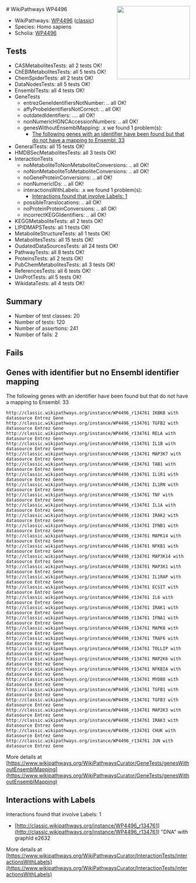 <img style="float: right; width: 200px" src="https://upload.wikimedia.org/wikipedia/commons/thumb/8/83/Wplogo_with_text_500.png/640px-Wplogo_with_text_500.png" />
# WikiPathways WP4496

* WikiPathways: [WP4496](https://wikipathways.org/pathways/WP4496) ([classic](https://classic.wikipathways.org/instance/WP4496))
* Species: Homo sapiens
* Scholia: [WP4496](https://scholia.toolforge.org/wikipathways/WP4496)
## Tests
* CASMetabolitesTests: all 2 tests OK!
* ChEBIMetabolitesTests: all 5 tests OK!
* ChemSpiderTests: all 2 tests OK!
* DataNodesTests: all 5 tests OK!
* EnsemblTests: all 4 tests OK!
* GeneTests
    * entrezGeneIdentifiersNotNumber: .. all OK!
    * affyProbeIdentifiersNotCorrect: .. all OK!
    * outdatedIdentifiers: .... all OK!
    * nonNumericHGNCAccessionNumbers: .. all OK!
    * genesWithoutEnsemblMapping: .x we found 1 problem(s):
        * [The following genes with an identifier have been found but that do not have a mapping to Ensembl: 33](#c4e5434e)
* GeneralTests: all 15 tests OK!
* HMDBSecMetabolitesTests: all 3 tests OK!
* InteractionTests
    * noMetaboliteToNonMetaboliteConversions: .. all OK!
    * noNonMetaboliteToMetaboliteConversions: .. all OK!
    * noGeneProteinConversions: .. all OK!
    * nonNumericIDs: .. all OK!
    * interactionsWithLabels: .x we found 1 problem(s):
        * [Interactions found that involve Labels: 1](#630d2678)
    * possibleTranslocations: .. all OK!
    * noProteinProteinConversions: .. all OK!
    * incorrectKEGGIdentifiers: .. all OK!
* KEGGMetaboliteTests: all 2 tests OK!
* LIPIDMAPSTests: all 1 tests OK!
* MetaboliteStructureTests: all 1 tests OK!
* MetabolitesTests: all 15 tests OK!
* OudatedDataSourcesTests: all 24 tests OK!
* PathwayTests: all 8 tests OK!
* ProteinsTests: all 2 tests OK!
* PubChemMetabolitesTests: all 3 tests OK!
* ReferencesTests: all 6 tests OK!
* UniProtTests: all 5 tests OK!
* WikidataTests: all 4 tests OK!


## Summary

* Number of test classes: 20
* Number of tests: 120
* Number of assertions: 241
* Number of fails: 2

## Fails

<a name="c4e5434e" />

## Genes with identifier but no Ensembl identifier mapping

The following genes with an identifier have been found but that do not have a mapping to Ensembl: 33
```
http://classic.wikipathways.org/instance/WP4496_r134761 IKBKB with datasource Entrez Gene
http://classic.wikipathways.org/instance/WP4496_r134761 TGFB2 with datasource Entrez Gene
http://classic.wikipathways.org/instance/WP4496_r134761 RELA with datasource Entrez Gene
http://classic.wikipathways.org/instance/WP4496_r134761 IL1B with datasource Entrez Gene
http://classic.wikipathways.org/instance/WP4496_r134761 MAP3K7 with datasource Entrez Gene
http://classic.wikipathways.org/instance/WP4496_r134761 TAB1 with datasource Entrez Gene
http://classic.wikipathways.org/instance/WP4496_r134761 IL1R1 with datasource Entrez Gene
http://classic.wikipathways.org/instance/WP4496_r134761 IL1RN with datasource Entrez Gene
http://classic.wikipathways.org/instance/WP4496_r134761 TNF with datasource Entrez Gene
http://classic.wikipathways.org/instance/WP4496_r134761 IL1A with datasource Entrez Gene
http://classic.wikipathways.org/instance/WP4496_r134761 IRAK2 with datasource Entrez Gene
http://classic.wikipathways.org/instance/WP4496_r134761 IFNB1 with datasource Entrez Gene
http://classic.wikipathways.org/instance/WP4496_r134761 MAPK14 with datasource Entrez Gene
http://classic.wikipathways.org/instance/WP4496_r134761 NFKB1 with datasource Entrez Gene
http://classic.wikipathways.org/instance/WP4496_r134761 MAP3K14 with datasource Entrez Gene
http://classic.wikipathways.org/instance/WP4496_r134761 MAP3K1 with datasource Entrez Gene
http://classic.wikipathways.org/instance/WP4496_r134761 IL1RAP with datasource Entrez Gene
http://classic.wikipathways.org/instance/WP4496_r134761 ECSIT with datasource Entrez Gene
http://classic.wikipathways.org/instance/WP4496_r134761 IL6 with datasource Entrez Gene
http://classic.wikipathways.org/instance/WP4496_r134761 IRAK1 with datasource Entrez Gene
http://classic.wikipathways.org/instance/WP4496_r134761 IFNA1 with datasource Entrez Gene
http://classic.wikipathways.org/instance/WP4496_r134761 MAPK8 with datasource Entrez Gene
http://classic.wikipathways.org/instance/WP4496_r134761 TRAF6 with datasource Entrez Gene
http://classic.wikipathways.org/instance/WP4496_r134761 TOLLIP with datasource Entrez Gene
http://classic.wikipathways.org/instance/WP4496_r134761 MAP2K6 with datasource Entrez Gene
http://classic.wikipathways.org/instance/WP4496_r134761 NFKBIA with datasource Entrez Gene
http://classic.wikipathways.org/instance/WP4496_r134761 MYD88 with datasource Entrez Gene
http://classic.wikipathways.org/instance/WP4496_r134761 TGFB1 with datasource Entrez Gene
http://classic.wikipathways.org/instance/WP4496_r134761 TGFB3 with datasource Entrez Gene
http://classic.wikipathways.org/instance/WP4496_r134761 MAP2K3 with datasource Entrez Gene
http://classic.wikipathways.org/instance/WP4496_r134761 IRAK3 with datasource Entrez Gene
http://classic.wikipathways.org/instance/WP4496_r134761 CHUK with datasource Entrez Gene
http://classic.wikipathways.org/instance/WP4496_r134761 JUN with datasource Entrez Gene
```

More details at [https://www.wikipathways.org/WikiPathwaysCurator/GeneTests/genesWithoutEnsemblMapping](https://www.wikipathways.org/WikiPathwaysCurator/GeneTests/genesWithoutEnsemblMapping)

<a name="630d2678" />

## Interactions with Labels

Interactions found that involve Labels: 1

* [http://classic.wikipathways.org/instance/WP4496_r134761](http://classic.wikipathways.org/instance/WP4496_r134761) "DNA" with graphId e2632


More details at [https://www.wikipathways.org/WikiPathwaysCurator/InteractionTests/interactionsWithLabels](https://www.wikipathways.org/WikiPathwaysCurator/InteractionTests/interactionsWithLabels)

